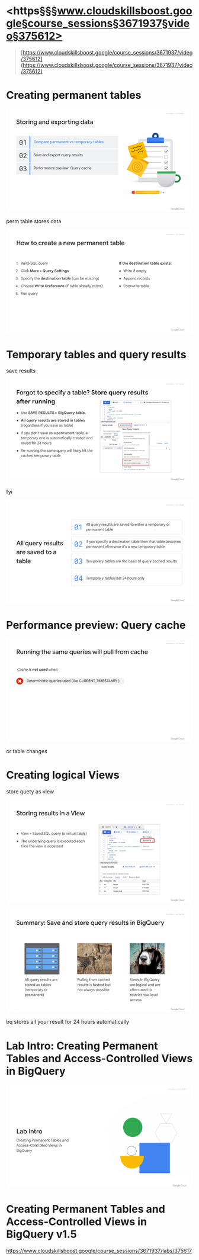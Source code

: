 # <https§§§www.cloudskillsboost.google§course_sessions§3671937§video§375612>

> [https://www.cloudskillsboost.google/course_sessions/3671937/video/375612](https://www.cloudskillsboost.google/course_sessions/3671937/video/375612)


# Creating permanent tables

 ![1687537320744.png](./1687537320744.png)

perm table stores data

 ![1687537332966.png](./1687537332966.png)



# Temporary tables and query results

save results

 ![1687537361813.png](./1687537361813.png)

fyi

 ![1687537374035.png](./1687537374035.png)


# Performance preview: Query cache

 ![1687537439731.png](./1687537439731.png)

or table changes



# Creating logical Views

store quety as view

 ![1687537470166.png](./1687537470166.png)

 ![1687537478568.png](./1687537478568.png)

bq stores all your result for 24 hours automatically


# Lab Intro: Creating Permanent Tables and Access-Controlled Views in BigQuery

![1687537512691.png](./1687537512691.png)


# Creating Permanent Tables and Access-Controlled Views in BigQuery v1.5


https://www.cloudskillsboost.google/course_sessions/3671937/labs/375617
